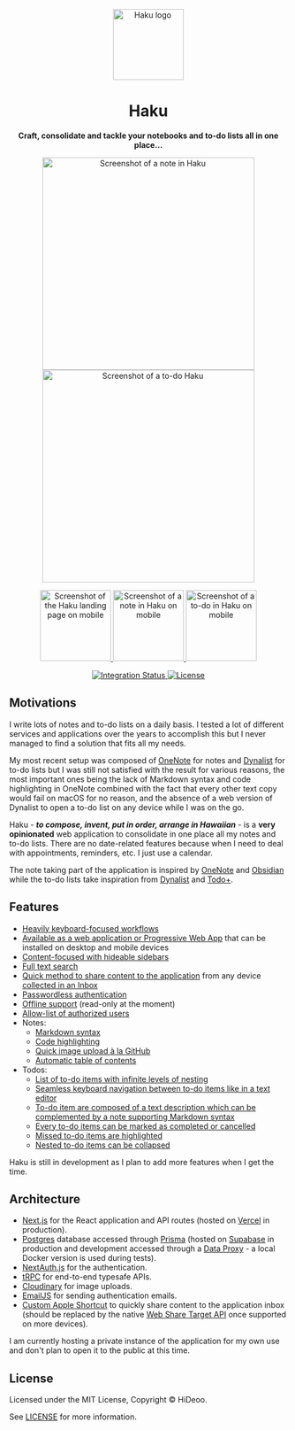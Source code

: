 <div align="center">
  <img alt="Haku logo" src="public/images/icons/192.png" width="128" />
  <h1>Haku</h1>
</div>

<div align="center">
  <p>
    <strong>Craft, consolidate and tackle your notebooks and to-do lists all in one place…</strong>
  </p>
  <p>
    <a href="public/images/screenshots/wide-note.png" title="Screenshot of a note in Haku">
      <img alt="Screenshot of a note in Haku" src="public/images/screenshots/wide-note.png" width="384" />
    </a>
    <a href="public/images/screenshots/wide-todo.png" title="Screenshot of a to-do Haku">
      <img alt="Screenshot of a to-do Haku" src="public/images/screenshots/wide-todo.png" width="384" />
    </a>
  </p>
  <p>
    <a href="public/images/screenshots/narrow-home.png" title="Screenshot of the Haku landing page on mobile">
      <img alt="Screenshot of the Haku landing page on mobile" src="public/images/screenshots/narrow-home.png" width="128" />
    </a>
    <a href="public/images/screenshots/narrow-note.png" title="Screenshot of a note in Haku on mobile">
      <img alt="Screenshot of a note in Haku on mobile" src="public/images/screenshots/narrow-note.png" width="128" />
    </a>
    <a href="public/images/screenshots/narrow-todo.png" title="Screenshot of a to-do in Haku on mobile">
      <img alt="Screenshot of a to-do in Haku on mobile" src="public/images/screenshots/narrow-todo.png" width="128" />
    </a>
  </p>
   <p>
    <a href="https://github.com/HiDeoo/Haku/actions/workflows/integration.yml">
      <img alt="Integration Status" src="https://github.com/HiDeoo/Haku/actions/workflows/integration.yml/badge.svg" />
    </a>
    <a href="https://github.com/HiDeoo/Haku/blob/main/LICENSE">
      <img alt="License" src="https://badgen.net/github/license/HiDeoo/Haku" />
    </a>
  </p>
</div>

## Motivations

I write lots of notes and to-do lists on a daily basis. I tested a lot of different services and applications over the years to accomplish this but I never managed to find a solution that fits all my needs.

My most recent setup was composed of [OneNote](https://www.onenote.com) for notes and [Dynalist](https://dynalist.io) for to-do lists but I was still not satisfied with the result for various reasons, the most important ones being the lack of Markdown syntax and code highlighting in OneNote combined with the fact that every other text copy would fail on macOS for no reason, and the absence of a web version of Dynalist to open a to-do list on any device while I was on the go.

Haku - _**to compose, invent, put in order, arrange in Hawaiian**_ - is a **very opinionated** web application to consolidate in one place all my notes and to-do lists. There are no date-related features because when I need to deal with appointments, reminders, etc. I just use a calendar.

The note taking part of the application is inspired by [OneNote](https://www.onenote.com) and [Obsidian](https://obsidian.md) while the to-do lists take inspiration from [Dynalist](https://dynalist.io) and [Todo+](https://marketplace.visualstudio.com/items?itemName=fabiospampinato.vscode-todo-plus).

## Features

- [Heavily keyboard-focused workflows](https://user-images.githubusercontent.com/494699/176217718-5186c05f-3070-4e2b-9a76-4b0bc39a0f14.png)
- [Available as a web application or Progressive Web App](https://user-images.githubusercontent.com/494699/176217779-04f3d91d-1119-4892-8a13-e7b010ce8733.png) that can be installed on desktop and mobile devices
- [Content-focused with hideable sidebars](https://user-images.githubusercontent.com/494699/176217983-be1843fc-1bf5-45a5-b97d-b62eb4c46a6b.png)
- [Full text search](https://user-images.githubusercontent.com/494699/176218046-5d783d33-8c2d-439c-880e-08ab2acf6fc0.png)
- [Quick method to share content to the application](https://user-images.githubusercontent.com/494699/176218124-64cb89c4-04f7-4064-a459-763236744d01.png) from any device [collected in an Inbox](https://user-images.githubusercontent.com/494699/176218406-05f6ae4e-f15f-43b4-887c-bd94cbb4b378.png)
- [Passwordless authentication](https://user-images.githubusercontent.com/494699/176218450-509fa235-60bf-4ec0-a544-c308f4cff3ad.png)
- [Offline support](https://user-images.githubusercontent.com/494699/176218506-eeb89e27-bc8e-4ab8-b195-756a3e6e43c9.png) (read-only at the moment)
- [Allow-list of authorized users](https://user-images.githubusercontent.com/494699/176218611-3b4a5cb8-0083-4e52-9cf6-63be4f3758d9.png)
- Notes:
  - [Markdown syntax](https://user-images.githubusercontent.com/494699/176218652-e1a15483-e8dd-434c-ae70-57e17445d6ef.png)
  - [Code highlighting](https://user-images.githubusercontent.com/494699/176218723-5ca80a78-3f63-4751-954e-2b2f82ded825.png)
  - [Quick image upload à la GitHub](https://user-images.githubusercontent.com/494699/176218788-8d6a80bd-64b5-4af4-b0cd-4cb73b26dcf9.png)
  - [Automatic table of contents](https://user-images.githubusercontent.com/494699/176218830-419afa6d-7226-42a9-97af-1e2f1ddf42b3.png)
- Todos:
  - [List of to-do items with infinite levels of nesting](https://user-images.githubusercontent.com/494699/176218999-a1d11b99-48ed-4235-9a28-297f04b7fe97.png)
  - [Seamless keyboard navigation between to-do items like in a text editor](https://user-images.githubusercontent.com/494699/176217495-2ddaf7d8-da4d-4d6c-b6f4-798771763939.mp4)
  - [To-do item are composed of a text description which can be complemented by a note supporting Markdown syntax](https://user-images.githubusercontent.com/494699/176219053-aaa0507d-004b-4c24-ab75-dd46cb4d4c7b.png)
  - [Every to-do items can be marked as completed or cancelled](https://user-images.githubusercontent.com/494699/176219125-a9de2afe-9282-4d39-a907-9e5bbe74a33e.png)
  - [Missed to-do items are highlighted](https://user-images.githubusercontent.com/494699/176219169-fe5f9a5c-a6ed-4925-98af-ed1d2812c0bf.png)
  - [Nested to-do items can be collapsed](https://user-images.githubusercontent.com/494699/176219202-a9d2f722-71bb-4052-b5eb-7ad9fc201059.png)

Haku is still in development as I plan to add more features when I get the time.

## Architecture

- [Next.js](https://nextjs.org/) for the React application and API routes (hosted on [Vercel](https://vercel.com) in production).
- [Postgres](https://www.postgresql.org) database accessed through [Prisma](https://www.prisma.io) (hosted on [Supabase](https://supabase.com) in production and development accessed through a [Data Proxy](https://www.prisma.io/data-platform/proxy) - a local Docker version is used during tests).
- [NextAuth.js](https://next-auth.js.org) for the authentication.
- [tRPC](https://trpc.io) for end-to-end typesafe APIs.
- [Cloudinary](https://cloudinary.com) for image uploads.
- [EmailJS](https://www.emailjs.com) for sending authentication emails.
- [Custom Apple Shortcut](https://support.apple.com/en-gb/guide/shortcuts/welcome/ios) to quickly share content to the application inbox (should be replaced by the native [Web Share Target API](https://w3c.github.io/web-share-target) once supported on more devices).

I am currently hosting a private instance of the application for my own use and don't plan to open it to the public at this time.

## License

Licensed under the MIT License, Copyright © HiDeoo.

See [LICENSE](https://github.com/HiDeoo/Haku/blob/main/LICENSE) for more information.
